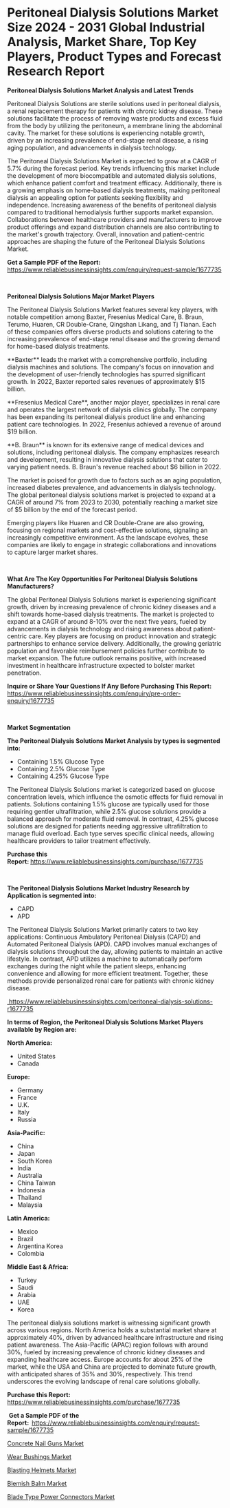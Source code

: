 <p><h1>Peritoneal Dialysis Solutions Market Size 2024 - 2031 Global Industrial Analysis, Market Share, Top Key Players, Product Types and Forecast Research Report</h1></p><p><strong>Peritoneal Dialysis Solutions Market Analysis and Latest Trends</strong></p>
<p><p>Peritoneal Dialysis Solutions are sterile solutions used in peritoneal dialysis, a renal replacement therapy for patients with chronic kidney disease. These solutions facilitate the process of removing waste products and excess fluid from the body by utilizing the peritoneum, a membrane lining the abdominal cavity. The market for these solutions is experiencing notable growth, driven by an increasing prevalence of end-stage renal disease, a rising aging population, and advancements in dialysis technology.</p><p>The Peritoneal Dialysis Solutions Market is expected to grow at a CAGR of 5.7% during the forecast period. Key trends influencing this market include the development of more biocompatible and automated dialysis solutions, which enhance patient comfort and treatment efficacy. Additionally, there is a growing emphasis on home-based dialysis treatments, making peritoneal dialysis an appealing option for patients seeking flexibility and independence. Increasing awareness of the benefits of peritoneal dialysis compared to traditional hemodialysis further supports market expansion. Collaborations between healthcare providers and manufacturers to improve product offerings and expand distribution channels are also contributing to the market's growth trajectory. Overall, innovation and patient-centric approaches are shaping the future of the Peritoneal Dialysis Solutions Market.</p></p>
<p><strong>Get a Sample PDF of the Report:&nbsp;</strong> <a href="https://www.reliablebusinessinsights.com/enquiry/request-sample/1677735?utm_campaign=39&utm_medium=2&utm_source=Github&utm_content=ia&utm_term=19112024&utm_id=peritoneal-dialysis-solutions">https://www.reliablebusinessinsights.com/enquiry/request-sample/1677735</a></p>
<p>&nbsp;</p>
<p><strong>Peritoneal Dialysis Solutions Major Market Players</strong></p>
<p><p>The Peritoneal Dialysis Solutions Market features several key players, with notable competition among Baxter, Fresenius Medical Care, B. Braun, Terumo, Huaren, CR Double-Crane, Qingshan Likang, and Tj Tianan. Each of these companies offers diverse products and solutions catering to the increasing prevalence of end-stage renal disease and the growing demand for home-based dialysis treatments.</p><p>**Baxter** leads the market with a comprehensive portfolio, including dialysis machines and solutions. The company's focus on innovation and the development of user-friendly technologies has spurred significant growth. In 2022, Baxter reported sales revenues of approximately $15 billion.</p><p>**Fresenius Medical Care**, another major player, specializes in renal care and operates the largest network of dialysis clinics globally. The company has been expanding its peritoneal dialysis product line and enhancing patient care technologies. In 2022, Fresenius achieved a revenue of around $19 billion.</p><p>**B. Braun** is known for its extensive range of medical devices and solutions, including peritoneal dialysis. The company emphasizes research and development, resulting in innovative dialysis solutions that cater to varying patient needs. B. Braun's revenue reached about $6 billion in 2022.</p><p>The market is poised for growth due to factors such as an aging population, increased diabetes prevalence, and advancements in dialysis technology. The global peritoneal dialysis solutions market is projected to expand at a CAGR of around 7% from 2023 to 2030, potentially reaching a market size of $5 billion by the end of the forecast period.</p><p>Emerging players like Huaren and CR Double-Crane are also growing, focusing on regional markets and cost-effective solutions, signaling an increasingly competitive environment. As the landscape evolves, these companies are likely to engage in strategic collaborations and innovations to capture larger market shares.</p></p>
<p>&nbsp;</p>
<p><strong>What Are The Key Opportunities For Peritoneal Dialysis Solutions Manufacturers?</strong></p>
<p><p>The global Peritoneal Dialysis Solutions market is experiencing significant growth, driven by increasing prevalence of chronic kidney diseases and a shift towards home-based dialysis treatments. The market is projected to expand at a CAGR of around 8-10% over the next five years, fueled by advancements in dialysis technology and rising awareness about patient-centric care. Key players are focusing on product innovation and strategic partnerships to enhance service delivery. Additionally, the growing geriatric population and favorable reimbursement policies further contribute to market expansion. The future outlook remains positive, with increased investment in healthcare infrastructure expected to bolster market penetration.</p></p>
<p><strong>Inquire or Share Your Questions If Any Before Purchasing This Report:</strong> <a href="https://www.reliablebusinessinsights.com/enquiry/pre-order-enquiry/1677735?utm_campaign=39&utm_medium=2&utm_source=Github&utm_content=ia&utm_term=19112024&utm_id=peritoneal-dialysis-solutions">https://www.reliablebusinessinsights.com/enquiry/pre-order-enquiry/1677735</a></p>
<p>&nbsp;</p>
<p><strong>Market Segmentation</strong></p>
<p><strong>The Peritoneal Dialysis Solutions Market Analysis by types is segmented into:</strong></p>
<p><ul><li>Containing 1.5% Glucose Type</li><li>Containing 2.5% Glucose Type</li><li>Containing 4.25% Glucose Type</li></ul></p>
<p><p>The Peritoneal Dialysis Solutions market is categorized based on glucose concentration levels, which influence the osmotic effects for fluid removal in patients. Solutions containing 1.5% glucose are typically used for those requiring gentler ultrafiltration, while 2.5% glucose solutions provide a balanced approach for moderate fluid removal. In contrast, 4.25% glucose solutions are designed for patients needing aggressive ultrafiltration to manage fluid overload. Each type serves specific clinical needs, allowing healthcare providers to tailor treatment effectively.</p></p>
<p><strong>Purchase this Report:&nbsp;</strong><a href="https://www.reliablebusinessinsights.com/purchase/1677735?utm_campaign=39&utm_medium=2&utm_source=Github&utm_content=ia&utm_term=19112024&utm_id=peritoneal-dialysis-solutions">https://www.reliablebusinessinsights.com/purchase/1677735</a></p>
<p>&nbsp;</p>
<p><strong>The Peritoneal Dialysis Solutions Market Industry Research by Application is segmented into:</strong></p>
<p><ul><li>CAPD</li><li>APD</li></ul></p>
<p><p>The Peritoneal Dialysis Solutions Market primarily caters to two key applications: Continuous Ambulatory Peritoneal Dialysis (CAPD) and Automated Peritoneal Dialysis (APD). CAPD involves manual exchanges of dialysis solutions throughout the day, allowing patients to maintain an active lifestyle. In contrast, APD utilizes a machine to automatically perform exchanges during the night while the patient sleeps, enhancing convenience and allowing for more efficient treatment. Together, these methods provide personalized renal care for patients with chronic kidney disease.</p></p>
<p><a href="https://www.reliablebusinessinsights.com/peritoneal-dialysis-solutions-r1677735?utm_campaign=39&utm_medium=2&utm_source=Github&utm_content=ia&utm_term=19112024&utm_id=peritoneal-dialysis-solutions">&nbsp;https://www.reliablebusinessinsights.com/peritoneal-dialysis-solutions-r1677735</a></p>
<p><strong>In terms of Region, the Peritoneal Dialysis Solutions Market Players available by Region are:</strong></p>
<p>
    <p> <strong> North America: </strong>
        <ul>
            <li>United States</li>
            <li>Canada</li>
        </ul>
        </p> 
    <p> <strong> Europe: </strong>
        <ul>
            <li>Germany</li>
            <li>France</li>
            <li>U.K.</li>
            <li>Italy</li>
            <li>Russia</li>
        </ul>
        </p> 
    <p> <strong> Asia-Pacific: </strong>
        <ul>
            <li>China</li>
            <li>Japan</li>
            <li>South Korea</li>
            <li>India</li>
            <li>Australia</li>
            <li>China Taiwan</li>
            <li>Indonesia</li>
            <li>Thailand</li>
            <li>Malaysia</li>
        </ul>
        </p> 
    <p> <strong> Latin America: </strong>
        <ul>
            <li>Mexico</li>
            <li>Brazil</li>
            <li>Argentina Korea</li>
            <li>Colombia</li>
        </ul>
        </p> 
    <p> <strong> Middle East & Africa: </strong>
        <ul>
            <li>Turkey</li>
            <li>Saudi</li>
            <li>Arabia</li>
            <li>UAE</li>
            <li>Korea</li>
        </ul>
    </p>
    </p>
<p><p>The peritoneal dialysis solutions market is witnessing significant growth across various regions. North America holds a substantial market share at approximately 40%, driven by advanced healthcare infrastructure and rising patient awareness. The Asia-Pacific (APAC) region follows with around 30%, fueled by increasing prevalence of chronic kidney diseases and expanding healthcare access. Europe accounts for about 25% of the market, while the USA and China are projected to dominate future growth, with anticipated shares of 35% and 30%, respectively. This trend underscores the evolving landscape of renal care solutions globally.</p></p>
<p><strong>Purchase this Report: </strong><a href="https://www.reliablebusinessinsights.com/purchase/1677735?utm_campaign=39&utm_medium=2&utm_source=Github&utm_content=ia&utm_term=19112024&utm_id=peritoneal-dialysis-solutions">https://www.reliablebusinessinsights.com/purchase/1677735</a></p>
<p>&nbsp;<strong>Get a Sample PDF of the Report:&nbsp;&nbsp;</strong><a href="https://www.reliablebusinessinsights.com/enquiry/request-sample/1677735?utm_campaign=39&utm_medium=2&utm_source=Github&utm_content=ia&utm_term=19112024&utm_id=peritoneal-dialysis-solutions">https://www.reliablebusinessinsights.com/enquiry/request-sample/1677735</a></p>
<p><strong></strong></p>
<p><p><a href="https://issuu.com/reportprime-2/docs/concrete-nail-guns-market-size-2030_9dc2d40fa13819?utm_campaign=39&utm_medium=2&utm_source=Github&utm_content=ia&utm_term=19112024&utm_id=peritoneal-dialysis-solutions">Concrete Nail Guns Market</a></p><p><a href="https://issuu.com/reportprime-2/docs/wear-bushings-market-size-2030.pptx_222c6529cc201b?utm_campaign=39&utm_medium=2&utm_source=Github&utm_content=ia&utm_term=19112024&utm_id=peritoneal-dialysis-solutions">Wear Bushings Market</a></p><p><a href="https://www.linkedin.com/pulse/blasting-helmets-momentum-charting-76-cagr-path-2024-2031-v5dqe?utm_campaign=39&utm_medium=2&utm_source=Github&utm_content=ia&utm_term=19112024&utm_id=peritoneal-dialysis-solutions">Blasting Helmets Market</a></p><p><a href="https://www.linkedin.com/pulse/blemish-balm-market-pulse-66-expansion-blueprint-2024-2031-jcbbe?utm_campaign=39&utm_medium=2&utm_source=Github&utm_content=ia&utm_term=19112024&utm_id=peritoneal-dialysis-solutions">Blemish Balm Market</a></p><p><a href="https://www.linkedin.com/pulse/blade-type-power-connectors-market-analysis-report-global-3btxe?utm_campaign=39&utm_medium=2&utm_source=Github&utm_content=ia&utm_term=19112024&utm_id=peritoneal-dialysis-solutions">Blade Type Power Connectors Market</a></p></p>